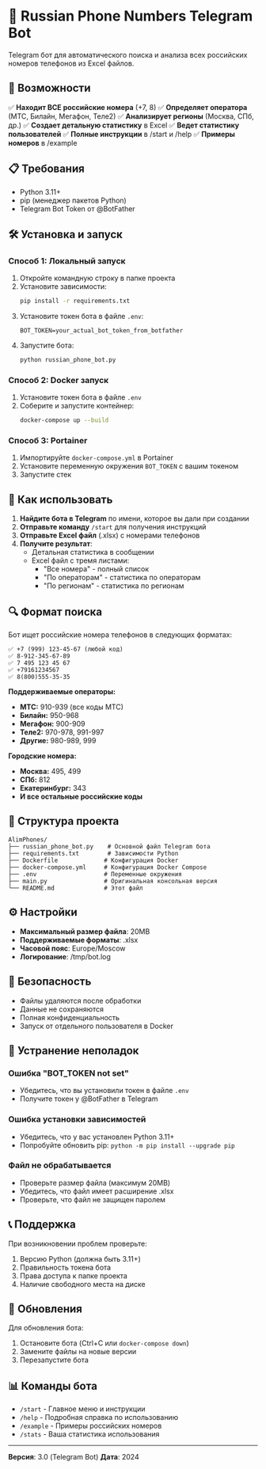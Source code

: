 # 🤖 Russian Phone Numbers Telegram Bot

Telegram бот для автоматического поиска и анализа всех российских номеров телефонов из Excel файлов.

## 🚀 Возможности

✅ **Находит ВСЕ российские номера** (+7, 8)
✅ **Определяет оператора** (МТС, Билайн, Мегафон, Теле2)
✅ **Анализирует регионы** (Москва, СПб, др.)
✅ **Создает детальную статистику** в Excel
✅ **Ведет статистику пользователей**
✅ **Полные инструкции** в /start и /help
✅ **Примеры номеров** в /example

## 📋 Требования

- Python 3.11+
- pip (менеджер пакетов Python)
- Telegram Bot Token от @BotFather

## 🛠️ Установка и запуск

### Способ 1: Локальный запуск
1. Откройте командную строку в папке проекта
2. Установите зависимости:
   ```bash
   pip install -r requirements.txt
   ```
3. Установите токен бота в файле `.env`:
   ```
   BOT_TOKEN=your_actual_bot_token_from_botfather
   ```
4. Запустите бота:
   ```bash
   python russian_phone_bot.py
   ```

### Способ 2: Docker запуск
1. Установите токен бота в файле `.env`
2. Соберите и запустите контейнер:
   ```bash
   docker-compose up --build
   ```

### Способ 3: Portainer
1. Импортируйте `docker-compose.yml` в Portainer
2. Установите переменную окружения `BOT_TOKEN` с вашим токеном
3. Запустите стек

## 📖 Как использовать

1. **Найдите бота в Telegram** по имени, которое вы дали при создании
2. **Отправьте команду** `/start` для получения инструкций
3. **Отправьте Excel файл** (.xlsx) с номерами телефонов
4. **Получите результат**:
   - Детальная статистика в сообщении
   - Excel файл с тремя листами:
     - "Все номера" - полный список
     - "По операторам" - статистика по операторам
     - "По регионам" - статистика по регионам

## 🔍 Формат поиска

Бот ищет российские номера телефонов в следующих форматах:
```
✅ +7 (999) 123-45-67 (любой код)
✅ 8-912-345-67-89
✅ 7 495 123 45 67
✅ +79161234567
✅ 8(800)555-35-35
```

**Поддерживаемые операторы:**
- **МТС:** 910-939 (все коды МТС)
- **Билайн:** 950-968
- **Мегафон:** 900-909
- **Теле2:** 970-978, 991-997
- **Другие:** 980-989, 999

**Городские номера:**
- **Москва:** 495, 499
- **СПб:** 812
- **Екатеринбург:** 343
- **И все остальные российские коды**

## 📁 Структура проекта

```
AlimPhones/
├── russian_phone_bot.py    # Основной файл Telegram бота
├── requirements.txt        # Зависимости Python
├── Dockerfile             # Конфигурация Docker
├── docker-compose.yml     # Конфигурация Docker Compose
├── .env                   # Переменные окружения
├── main.py                # Оригинальная консольная версия
└── README.md              # Этот файл
```

## ⚙️ Настройки

- **Максимальный размер файла**: 20MB
- **Поддерживаемые форматы**: .xlsx
- **Часовой пояс**: Europe/Moscow
- **Логирование**: /tmp/bot.log

## 🚨 Безопасность

- Файлы удаляются после обработки
- Данные не сохраняются
- Полная конфиденциальность
- Запуск от отдельного пользователя в Docker

## 🐛 Устранение неполадок

### Ошибка "BOT_TOKEN not set"
- Убедитесь, что вы установили токен в файле `.env`
- Получите токен у @BotFather в Telegram

### Ошибка установки зависимостей
- Убедитесь, что у вас установлен Python 3.11+
- Попробуйте обновить pip: `python -m pip install --upgrade pip`

### Файл не обрабатывается
- Проверьте размер файла (максимум 20MB)
- Убедитесь, что файл имеет расширение .xlsx
- Проверьте, что файл не защищен паролем

## 📞 Поддержка

При возникновении проблем проверьте:
1. Версию Python (должна быть 3.11+)
2. Правильность токена бота
3. Права доступа к папке проекта
4. Наличие свободного места на диске

## 🔄 Обновления

Для обновления бота:
1. Остановите бота (Ctrl+C или `docker-compose down`)
2. Замените файлы на новые версии
3. Перезапустите бота

## 📊 Команды бота

- `/start` - Главное меню и инструкции
- `/help` - Подробная справка по использованию
- `/example` - Примеры российских номеров
- `/stats` - Ваша статистика использования

---

**Версия**: 3.0 (Telegram Bot)
**Дата**: 2024
